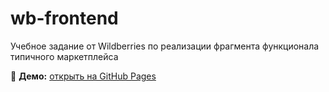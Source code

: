 # wb-frontend
Учебное задание от Wildberries по реализации фрагмента функционала типичного маркетплейса

🔗 **Демо:** [открыть на GitHub Pages](https://tatsenko-m.github.io/wb-frontend/)
